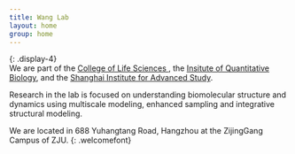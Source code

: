 ```yaml
---
title: Wang Lab 
layout: home
group: home
---
```



{: .display-4}
<br>
We are part of the [College of Life Sciences ](http://www.cls.en.zju.edu.cn/), the [Insitute of Quantitative Biology](http://www.cls.en.zju.edu.cn/), and the [ Shanghai Institute for Advanced Study](http://www.cls.en.zju.edu.cn/). 

Research in the lab is focused on understanding biomolecular structure and dynamics using multiscale modeling, enhanced sampling and integrative structural modeling.

We are located in 688 Yuhangtang Road, Hangzhou at the ZijingGang Campus of ZJU.
{: .welcomefont}
